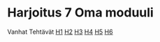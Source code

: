 # Harjoitus 7 Oma moduuli

Vanhat Tehtävät [H1](https://github.com/Hamis95/ConfigManagement/blob/main/H1.md) [H2](https://github.com/Hamis95/ConfigManagement/blob/main/H2.md) [H3](https://github.com/Hamis95/ConfigManagement/blob/main/H3.md) [H4](https://github.com/Hamis95/ConfigManagement/blob/main/H4.md) [H5](https://github.com/Hamis95/ConfigManagement/blob/main/H5.md) [H6](https://github.com/Hamis95/ConfigManagement/blob/main/H6.md)

